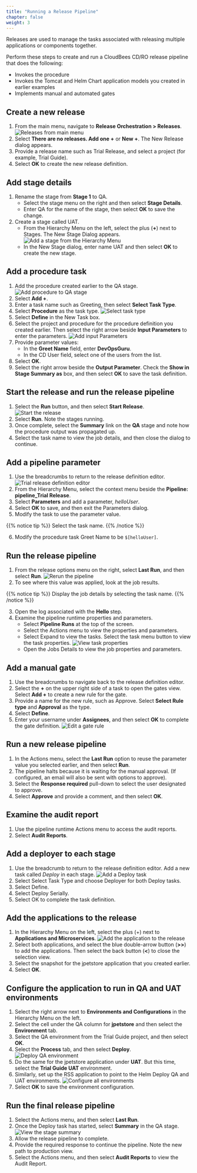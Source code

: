 ```yaml
---
title: "Running a Release Pipeline"
chapter: false
weight: 3
--- 
```


Releases are used to manage the tasks associated with releasing multiple applications or components together.

Perform these steps to create and run a CloudBees CD/RO release pipeline that does the following:
- Invokes the procedure
- Invokes the Tomcat and Helm Chart application models you created in earlier examples
- Implements manual and automated gates

## Create a new release

1. From the main menu, navigate to **Release Orchestration > Releases**. ![Releases from main menu](te-main-menu-releases.png?width=20pc) 
2. Select **There are no releases. Add one +** or **New +**. The New Release dialog appears.
3. Provide a release name such as Trial Release, and select a project (for example, Trial Guide).
4. Select **OK** to create the new release definition.

## Add stage details

1. Rename the stage from **Stage 1** to QA.
    - Select the stage menu on the right and then select **Stage Details**.
    - Enter QA for the name of the stage, then select **OK** to save the change.
2. Create a stage called UAT.
    - From the Hierarchy Menu on the left, select the plus (**+**) next to Stages. The New Stage Dialog appears. ![Add a stage from the Hierarchy Menu](te-release-add-stage.png?width=40pc) 
    - In the New Stage dialog, enter name UAT and then select **OK** to create the new stage.

## Add a procedure task

1. Add the procedure created earlier to the QA stage. ![Add procedure to QA stage](te-release-add-procedure.png?width=20pc) 
2. Select **Add +**.
3. Enter a task name such as Greeting, then select **Select Task Type**.
4. Select **Procedure** as the task type. ![Select task type](te-release-task-type.png?width=40pc) 
5. Select **Define** in the New Task box.
6. Select the project and procedure for the procedure definition you created earlier. Then select the right arrow beside **Input Parameters** to enter the parameters. ![Add input Parameters](te-release-input-params.png?width=40pc)
7. Provide parameter values:
    - In the **Greet Name** field, enter **DevOpsGuru**.
    - In the CD User field, select one of the users from the list.
8. Select **OK**.
9. Select the right arrow beside the **Output Parameter**. Check the **Show in Stage Summary as** box, and then select **OK** to save the task definition.

## Start the release and run the release pipeline

1. Select the **Run** button, and then select **Start Release**. ![Start the release](te-release-start.png?width=20pc) 
2. Select **Run**. Note the stages running.
3. Once complete, select the **Summary** link on the **QA** stage and note how the procedure output was propagated up.
4. Select the task name to view the job details, and then close the dialog to continue.

## Add a pipeline parameter

1. Use the breadcrumbs to return to the release definition editor. ![Trial release definition editor](te-release-breadcrumb.png?width=30pc) 
2. From the Hierarchy Menu, select the context menu beside the **Pipeline: pipeline_Trial Release**.
3. Select **Parameters** and add a parameter, *helloUser*.
4. Select **OK** to save, and then exit the Parameters dialog.
5. Modify the task to use the parameter value.

{{% notice tip %}}
Select the task name.
{{% /notice %}}

6. Modify the procedure task Greet Name to be `$[helloUser]`.

## Run the release pipeline

1. From the release options menu on the right, select **Last Run**, and then select **Run**. ![Rerun the pipeline](te-release-last-run.png?width=20pc)
2. To see where this value was applied, look at the job results.

{{% notice tip %}}
Display the job details by selecting the task name.
{{% /notice %}}

3. Open the log associated with the **Hello <greetName>** step.
4. Examine the pipeline runtime properties and parameters.
    - Select **Pipeline Runs** at the top of the screen.
    - Select the Actions menu to view the properties and parameters.
    - Select Expand to view the tasks. Select the task menu button to view the task properties. ![View task properties](te-release-task-properties.png?width=20pc)
    - Open the Jobs Details to view the job properties and parameters.

## Add a manual gate

1. Use the breadcrumbs to navigate back to the release definition editor.
2. Select the **+** on the upper right side of a task to open the gates view. Select **Add +** to create a new rule for the gate.
3. Provide a name for the new rule, such as Approve. Select **Select Rule type** and **Approval** as the type.
4. Select **Define**.
5. Enter your username under **Assignees**, and then select **OK** to complete the gate definition. ![Edit a gate rule](te-release-edit-rule.png?width=40pc)

## Run a new release pipeline

1. In the Actions menu, select the **Last Run** option to reuse the parameter value you selected earlier, and then select **Run**.
2. The pipeline halts because it is waiting for the manual approval. (If configured, an email will also be sent with options to approve).
3. Select the **Response required** pull-down to select the user designated to approve.
4. Select **Approve** and provide a comment, and then select **OK**.

## Examine the audit report

1. Use the pipeline runtime Actions menu to access the audit reports. 
2. Select **Audit Reports**.

## Add a deployer to each stage

1. Use the breadcrumb to return to the release definition editor. Add a new task called *Deploy* in each stage. ![Add a Deploy task](te-release-add-deploy.png?width=40pc)
2. Select Select Task Type and choose Deployer for both Deploy tasks.
3. Select Define.
4. Select Deploy Serially.
5. Select OK to complete the task definition.

## Add the applications to the release

1. In the Hierarchy Menu on the left, select the plus (+) next to **Applications and Microservices**. ![Add the application to the release](te-release-add-application.png?width=40pc)
2. Select both applications, and select the blue double-arrow button (**>>**) to add the applications. Then select the back button (**<**) to close the selection view.
3. Select the snapshot for the jpetstore application that you created earlier.
4. Select **OK**.

## Configure the application to run in QA and UAT environments

1. Select the right arrow next to **Environments and Configurations** in the Hierarchy Menu on the left.
2. Select the cell under the QA column for **jpetstore** and then select the **Environment** tab.
3. Select the QA environment from the Trial Guide project, and then select **OK**.
4. Select the **Process** tab, and then select **Deploy**. ![Deploy QA environment](te-release-deployQA-env.png?width=40pc)
5. Do the same for the jpetstore application under **UAT**. But this time, select the **Trial Guide UAT** environment.
6. Similarly, set up the RSS application to point to the Helm Deploy QA and UAT environments. ![Configure all environments](te-release-envs-configs.png?width=40pc)
7. Select **OK** to save the environment configuration.

## Run the final release pipeline

1. Select the Actions menu, and then select **Last Run**.
2. Once the Deploy task has started, select **Summary** in the QA stage. ![View the stage summary](te-release-stage-summary.png?width=40pc)
3. Allow the release pipeline to complete.
4. Provide the required response to continue the pipeline. Note the new path to production view.
5. Select the Actions menu, and then select **Audit Reports** to view the Audit Report.
